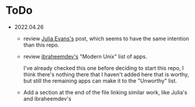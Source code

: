 # ToDo

- 2022.04.26
  - review [Julia
    Evans's](https://jvns.ca/blog/2022/04/12/a-list-of-new-ish--command-line-tools/)
    post, which seems to have the same intention than this repo.

  - review [ibraheemdev's](https://github.com/ibraheemdev/modern-unix) "Modern
    Unix" list of apps.

    I've already checked this one before deciding to start this repo, I think
    there's nothing there that I haven't added here that is worthy, but still
    the remaining apps can make it to the "Unworthy" list.

  - Add a section at the end of the file linking similar work, like Julia's and
    ibraheemdev's

